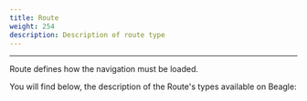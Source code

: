 ```yaml
---
title: Route
weight: 254
description: Description of route type
---
```


---

Route defines how the navigation must be loaded.

You will find below, the description of the Route's types available on Beagle:
